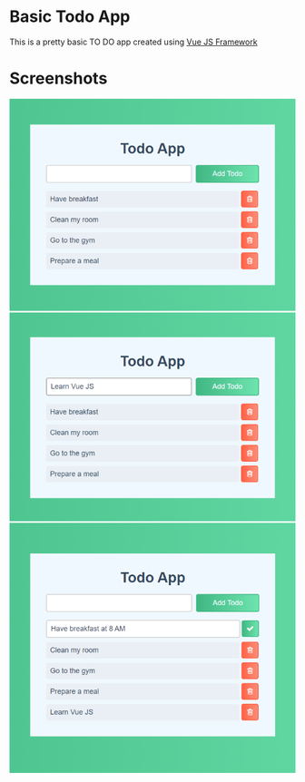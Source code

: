 # Basic Todo App

This is a pretty basic TO DO app created using [Vue JS Framework](https://vuejs.org/)

# Screenshots

![todo-list](./images/todo-list.png)
![create-todo](./images/create-todo.png)
![edit-todo](./images/edit-todo.png)
